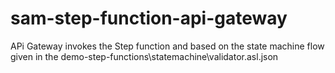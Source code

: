 # sam-step-function-api-gateway
APi Gateway invokes the Step function and based on the state machine flow given in the demo-step-functions\statemachine\validator.asl.json
